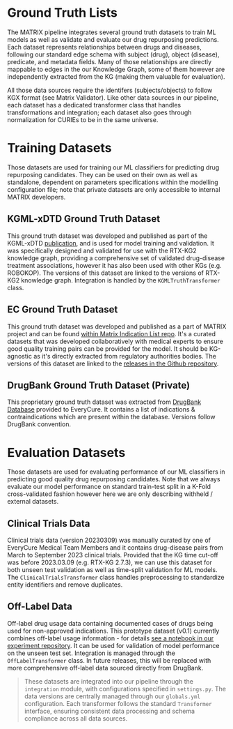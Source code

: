 # Ground Truth Lists

The MATRIX pipeline integrates several ground truth datasets to train ML models as well as validate and evaluate our drug repurposing predictions. Each dataset represents relationships between drugs and diseases, following our standard edge schema with subject (drug), object (disease), predicate, and metadata fields. Many of those relationships are directly mappable to edges in the our Knowledge Graph, some of them however are independently extracted from the KG (making them valuable for evaluation). 

All those data sources require the identifers (subjects/objects) to follow KGX format (see Matrix Validator). Like other data sources in our pipeline, each dataset has a dedicated transformer class that handles transformations and integration; each dataset also goes through normalization for CURIEs to be in the same universe.

# Training Datasets
Those datasets are used for training our ML classifiers for predicting drug repurposing candidates. They can be used on their own as well as standalone, dependent on parameters specifications within the modelling configuration file; note that private datasets are only accessible to internal MATRIX developers.

## KGML-xDTD Ground Truth Dataset 
This ground truth dataset was developed and published as part of the KGML-xDTD [publication](https://academic.oup.com/gigascience/article/doi/10.1093/gigascience/giad057/7246583), and is used for model training and validation. It was specifically designed and validated for use with the RTX-KG2 knowledge graph, providing a comprehensive set of validated drug-disease treatment associations, however it has also been used with other KGs (e.g. ROBOKOP). The versions of this dataset are linked to the versions of RTX-KG2 knowledge graph. Integration is handled by the `KGMLTruthTransformer` class.

## EC Ground Truth Dataset 
This ground truth dataset was developed and published as a part of MATRIX project and can be found [within Matrix Indication List repo](https://github.com/everycure-org/matrix-indication-list). It's a curated datasets that was developed collaboratively with medical experts to ensure good quality training pairs can be provided for the model. It should be KG-agnostic as it's directly extracted from regulatory authorities bodies. The versions of this dataset are linked to the [releases in the Github repository](https://github.com/everycure-org/matrix-indication-list/releases).

## DrugBank Ground Truth Dataset (Private)
This proprietary ground truth dataset was extracted from [DrugBank Database](https://go.drugbank.com) provided to EveryCure. It contains a list of indications & contraindications which are present within the database. Versions follow DrugBank convention.

# Evaluation Datasets
Those datasets are used for evaluating performance of our ML classifiers in predicting good quality drug repurposing candidates. Note that we always evaluate our model performance on standard train-test split in a K-Fold cross-validated fashion however here we are only describing withheld / external datasets.

## Clinical Trials Data
Clinical trials data (version 20230309) was manually curated by one of EveryCure Medical Team Members and it contains drug-disease pairs from March to September 2023 clinical trials. Provided that the KG time cut-off was before 2023.03.09 (e.g. RTX-KG 2.7.3), we can use this dataset for both unseen test validation as well as time-split validation for ML models. The `ClinicalTrialsTransformer` class handles preprocessing to standardize entity identifiers and remove duplicates.

## Off-Label Data
Off-label drug usage data containing documented cases of drugs being used for non-approved indications. This prototype dataset (v0.1) currently combines off-label usage information  - for details [see a notebook in our experiment repository](https://github.com/everycure-org/lab-notebooks/blob/main/medical-score/prime_kg_extract_dd.ipynb). It can be used for validation of model performance on the unseen test set. Integration is managed through the `OffLabelTransformer` class. In future releases, this will be replaced with more comprehensive off-label data sourced directly from DrugBank.

> These datasets are integrated into our pipeline through the `integration` module, with configurations specified in `settings.py`. The data versions are centrally managed through our `globals.yml` configuration. Each transformer follows the standard `Transformer` interface, ensuring consistent data processing and schema compliance across all data sources.
